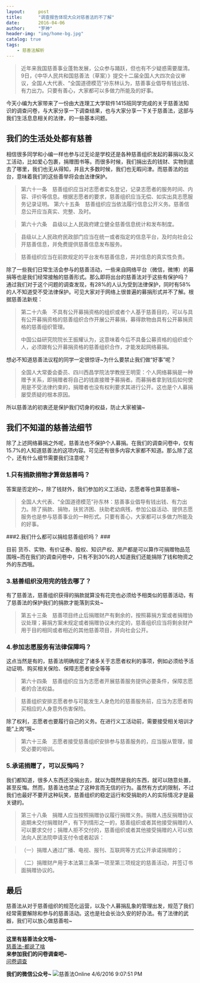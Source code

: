 ```yaml
---
layout:     post
title:      "调查报告体现大众对慈善法的不了解"
date:       2016-04-06
author:     "罗神"
header-img: "img/home-bg.jpg"
catalog: true
tags:
    - 慈善法解析
---
```


> 近年来我国慈善事业蓬勃发展，公众参与踊跃，但也有不少疑惑需要厘清。9日，《中华人民共和国慈善法（草案）》提交十二届全国人大四次会议审议，全国人大代表、“全国道德模范”孙东林认为，慈善事业倡导有钱出钱、有力出力。只要有善心，大家都可以多做力所能及的好事。

今天小编为大家带来了一份由大连理工大学软件1415班同学完成的关于慈善法知识的调查问卷，与大家分享一下调查结果，也与大家分享一下关于慈善法，这部与我们生活息息相关的法律，的一些基本问题。

## 我们的生活处处都有慈善 ##
相信很多同学和小编一样也参与过无论是学校还是各种慈善组织发起的募捐以及义工活动，比如爱心包裹，捐赠图书等。而很多时候，我们捐出去的钱财、实物到底去了哪里，我们也无从得知，并且大多数时候，我们也无暇问津。而慈善法的出台，意味着我们的这些善举将会由法律保护。
> 第六十一条　慈善组织应当对志愿者实名登记，记录志愿者的服务时间、内容、评价等信息。根据志愿者的要求，慈善组织应当无偿、如实出具志愿服务记录证明。
> 第六十五条　慈善组织应当依法履行信息公开义务。慈善信息公开应当真实、完整、及时。



> 第六十六条　县级以上人民政府建立健全慈善信息统计和发布制度。



> 县级以上人民政府民政部门应当在统一或者指定的信息平台，及时向社会公开慈善信息，并免费提供慈善信息发布服务。



> 慈善组织应当在前款规定的平台发布慈善信息，并对信息的真实性负责。

除了一些我们日常生活会参与的慈善活动，一些来自网络平台（微信，微博）的募捐等也是我们经常接触的慈善形式。那么即将出台的慈善法对于这些有保护吗？<br>
通过我们对于这个问题的调查发现，有28%的人认为受到法律保护，同时有58%的人不知道受不受法律保护。可见大家对于网络上很普遍的募捐形式并不了解。根据慈善法新规：
> 第二十六条　不具有公开募捐资格的组织或者个人基于慈善目的，可以与具有公开募捐资格的慈善组织合作开展公开募捐，募得款物由具有公开募捐资格的慈善组织管理。
>
> 中国公益研究院院长王振耀认为，这意味着今后不具备公募资格的组织或个人，必须跟有公开募捐资格的慈善组织合作，才能发起网络募捐。

想必不知道慈善法议程的同学一定很惊讶~为什么要禁止我们做“好事”呢？
> 全国人大常委会委员、四川西昌学院法学教授王明雯：个人网络募捐是一种赠予关系，即捐赠者将自己的钱直接赠予募捐者。而募捐者拿到钱后如何使用是不受法律约束的，捐赠者也没有权利要求其进行公开。这也是个人募捐屡受质疑的根本原因。

所以慈善法的初衷还是保护我们切身的权益，防止大家被骗~
## 我们不知道的慈善法细节 ##

除了上述网络募捐之外呢，慈善法也不保护个人募捐。在我们的调查问卷中，仅有15.7%的人知道慈善法的这项内容。可见还有很多内容大家都不知道。那么除了这个，还有什么细节需要我们注意呢？

### 1.只有捐款捐物才算做慈善吗？ ###

答案是否定的~，除了钱财外，我们参加的义工活动，志愿者等也算慈善哦~
> 全国人大代表、“全国道德模范”孙东林：慈善事业倡导有钱出钱、有力出力。除了捐款、捐物，扶贫济困、扶助老幼病残，参加公益活动、提供志愿服务也是参与慈善事业的一种形式。只要有善心，大家都可以多做力所能及的好事。

###2.我们什么都可以捐给慈善组织吗？  ###

目前 货币、实物、有价证券、股权、知识产权、房产都是可以算作可捐赠物品范围哦~而在我们的调查问卷中，只有不到30%的人知道我们还能捐除了钱和物资之外的东西哦。

### 3.慈善组织没用完的钱去哪了？ ###

有了慈善法，慈善组织获得的捐款就算没有花完也必须给予相类似的慈善活动，有了慈善法的保护我们的捐款才能落到实处~
> 第五十三条　慈善项目终止后捐赠财产有剩余的，按照募捐方案或者捐赠协议处理；募捐方案未规定或者捐赠协议未约定的，慈善组织应当将剩余财产用于目的相同或者相近的其他慈善项目，并向社会公开。

### 4.参加志愿服务有法律保障吗？ ###

这点当然是有的，慈善法明确规定了诸多关于志愿者权利的事项，例如必须给予活动证明、购买相关保险、保障志愿者安全等等
> 第六十四条　慈善组织应当为志愿者开展慈善服务提供必要条件，保障志愿者的合法权益。



> 慈善组织安排志愿者参与可能发生人身危险的慈善服务前，应当为志愿者购买相应的人身意外伤害保险。

除了权利，志愿者也要履行自己的义务。在进行义工活动前，需要接受相关培训才能“上岗”哦~
> 第六十三条　志愿者接受慈善组织安排参与慈善服务的，应当服从管理，接受必要的培训。

### 5.承诺捐赠了，可以反悔吗？ ###
我们都知道，很多人东西还没捐出去，就以为既然是我的东西，就可以随意处置，甚至反悔。然而，慈善法也禁止了这种言而无信的行为。虽然有方式的限制，不过我们也最好不要开这种玩笑，慈善组织的稳定运行和受捐助的人的实际情况才是最关键的。
> 第三十八条　捐赠人应当按照捐赠协议履行捐赠义务。捐赠人违反捐赠协议逾期未交付捐赠财产，有下列情形之一的，慈善组织或者其他接受捐赠的人可以要求交付；捐赠人拒不交付的，慈善组织或者其他接受捐赠的人可以依法向人民法院申请支付令或者起诉：



> （一）捐赠人通过广播、电视、报刊、互联网等方式公开承诺捐赠的；



> （二）捐赠财产用于本法第三条第一项至第三项规定的慈善活动，并签订书面捐赠协议的。

## 最后 ##

慈善法从对于慈善组织的规范化运营，以及个人募捐乱象的管理出发，规范了我们经常需要解除和参与的慈善活动。这也是社会长治久安的好办法。有了法律的武器，我们可以放心做慈善啦~

----------
**这里有慈善法全文哦~**
<br>
<a href = "http://ssdut1415.github.io/2016/04/04/%E6%85%88%E5%96%84%E6%B3%95-%E9%83%BD%E8%AF%B4%E4%BA%86%E5%95%A5-_/" >慈善法-都说了啥</a>
<br>
**来参加我们的问卷调查吧~**
<br>
<a href="http://www.sojump.com/jq/7657596.aspx">问卷调查</a>

**我们的微信公众号~**
![慈善法Online](http://i.imgur.com/bpQRLhc.jpg)
4/6/2016 9:07:51 PM
